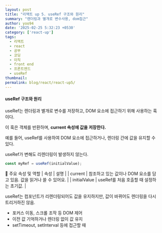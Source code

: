 ```yaml
---
layout: post
title: "리액트 up 5. useRef 구조와 원리"
summary: "렌더링과 별개로 변수사용, dom접근"
author: yoo94
date: '2025-02-25 5:32:23 +0530'
category: ['react-up']
tags:
  - 리액트
  - react
  - 공부
  - 코딩
  - 이직
  - front end
  - 프론트엔드
  - useRef
thumbnail: 
permalink: blog/react/react-up5/
---
```


#### useRef 구조와 원리

useRef는 렌더링과 별개로 변수를 저장하고, DOM 요소에 접근하기 위해 사용하는 훅이다.

이 훅은 객체를 반환하며, **current 속성에 값을 저장한다.**

예를 들어, useRef를 사용하여 DOM 요소에 접근하거나, 렌더링 간에 값을 유지할 수 있다.

useRef가 변해도 리렌더링이 발생하지 않는다.

```js
const myRef = useRef(initialValue);
```
📌 주요 속성 및 역할
| 속성 | 설명 |
| current | 참조하고 있는 값이나 DOM 요소를 담고 있음. 값을 읽거나 쓸 수 있어요. |
| initialValue | useRef를 처음 호출할 때 설정하는 초기값. |


useRef는 컴포넌트가 리렌더링되어도 값을 유지하지만, 값이 바뀌어도 렌더링을 다시 트리거하진 않음.


- 포커스 이동, 스크롤 조작 등 DOM 제어
- 이전 값 기억하거나 렌더링 없이 값 유지
- setTimeout, setInterval 등에 접근할 때
